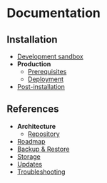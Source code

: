# Documentation

## Installation

- [Development sandbox](./installation/development-sandbox.md)
- **Production**
  - [Prerequisites](./installation/production/prerequisites.md)
  - [Deployment](./installation/production/deployment.md)
- [Post-installation](./installation/post-installation.md)

## References

- **Architecture**
  - [Repository](./references/architecture/repository.md)
- [Roadmap](./references/roadmap.md)
- [Backup & Restore](./references/backup-restore.md)
- [Storage](./references/storage.md)
- [Updates](./references/updates.md)
- [Troubleshooting](./references/troubleshooting.md)
